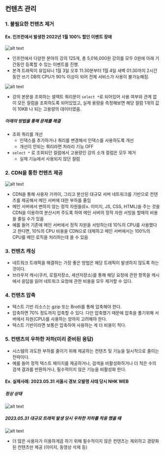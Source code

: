 ## 컨텐츠 관리

### 1. 불필요한 컨텐츠 제거

#### Ex. 인프런에서 발생한 2022년 1월 100% 할인 이벤트 장애

![alt text](<스크린샷 2025-03-04 오후 3.01.59.png>)

- 인프런에서 다양한 분야의 강의 125개, 총 5,016,000원 강의를 모두 0원에 아래 기간동안 등록할 수 있는 이벤트를 진행.
- 본격 트래픽이 유입되니 1월 3일 오후 11:30분부터 1월 4일 새벽 01:30까지 2시간동안 쓰기 DB의 CPU가 90% 이상이 되어 전체 서비스가 사용이 불가능해짐.

![alt text](<스크린샷 2025-03-04 오후 3.07.02.png>)

- 강의 본문을 조회하는 셀렉트 쿼리문이 `select *`로 되어있어 사용 여부와 관계 없이 모든 컬럼을 조회하도록 되어있었고, 실제 용량을 측정해보면 해당 컬럼 1개의 값이 10KB 나 되는 고용량의 데이터였음.

##### 아래의 방법을 통해 문제를 해결

- 조회 쿼리를 개선
  - 인덱스를 추가하거나 쿼리를 변경해서 인덱스를 사용하도록 개선
  - 개선이 안되는 쿼리라면 차라리 기능 OFF
- `select *` 로 조회되던 컬럼에서 고용량인 강의 소개 컬럼은 모두 제거
  - 실제 기능에서 사용되지 않던 컬럼

### 2. CDN을 통한 컨텐츠 제공

![alt text](<스크린샷 2025-03-04 오후 3.08.34.png>)

- CDN을 통해 사용자 가까이, 그리고 분산된 대규모 서버 네트워크를 기반으로 컨텐츠를 제공해서 메인 서버에 대한 부하를 줄임
- 메인 서버에서 변하지 않는 정적 자원들(Ex. 이미지, JS, CSS, HTML)을 주는 것을 CDN을 이용하여 분산시켜 주도록 하여 메인 서버의 정적 자원 서빙을 할때의 비용을 줄일 수가 있음
- 예를 들어 기존에 메인 서버에서 정적 자원을 서빙하는데 10%의 CPU를 사용했다고 한다면, 10%의 CPU 비용을 CDN으로 대체하고 메인 서버에서는 100%의 CPU를 메인 로직을 처리하는데 쓸 수 있음

### 3. 컨텐츠 캐싱

- 네트워크 트래픽을 해결하는 가장 좋은 방법은 해당 트래픽이 발생하지 않도록 하는 것이다.
- 브라우저 캐시(쿠키, 로컬저장소, 세션저장소)를 통해 해당 요청에 관한 항목을 캐시에서 응답을 읽어 네트워크 요청에 관한 비용을 모두 제거할 수 있다.

### 4. 컨텐츠 압축

- 텍스트 기반 리소스는 gzip 또는 Brotli를 통해 압축해야 한다.
- 압축하면 70% 정도까지 압축할 수 있다. 다만 압축했기 때문에 압축을 풀기위해 서버에서 자원(CPU)를 사용하는 양까지 고려해야 한다.
- 텍스트 기반이라면 보통은 압축하여 사용하는 게 더 비용이 적다.

### 5. 컨텐츠의 우하한 저하(미리 준비된 응답)

- 시스템의 과도한 부하를 줄이기 위해 제공하는 컨텐츠 및 기능을 일시적으로 줄이는 전략이다.
- 예를 들어 정적 텍스트 페이지를 제공하거나, 검색을 비활성화하거나 더 적은 수의 검색 결과를 반환하거나, 필수적이지 않은 기능을 비활성화 한다.

#### Ex. 실제사례: 2023.05.31 서울시 경보 오발령 사태 당시 NHK WEB

##### 정상 상태

![alt text](<스크린샷 2025-03-04 오후 3.19.51.png>)

##### 2023.05.31 대규모 트래픽 발생 당시 우하한 저하를 적용 했을 떄

![alt text](<스크린샷 2025-03-04 오후 3.21.04.png>)

- 더 많은 사용자가 이용하게끔 하기 위해 필수적이지 않은 컨텐츠는 제외하고 경량화된 컨텐츠만 제공 (이미지, 동영상 삭제 등)
